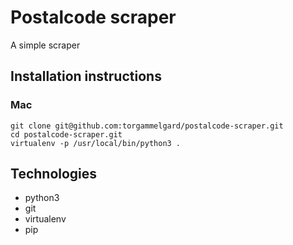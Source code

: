 # Postalcode scraper
A simple scraper

## Installation instructions

### Mac
```
git clone git@github.com:torgammelgard/postalcode-scraper.git
cd postalcode-scraper.git
virtualenv -p /usr/local/bin/python3 .
```

## Technologies
* python3
* git
* virtualenv
* pip
